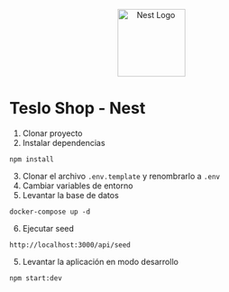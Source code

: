 <p align="center">
  <a href="http://nestjs.com/" target="blank"><img src="https://nestjs.com/img/logo-small.svg" width="120" alt="Nest Logo" /></a>
</p>

# Teslo Shop - Nest

1. Clonar proyecto
2. Instalar dependencias
```
npm install
```
3. Clonar el archivo ```.env.template``` y renombrarlo a ```.env```
4. Cambiar variables de entorno
5. Levantar la base de datos
```
docker-compose up -d
```
6. Ejecutar seed
```
http://localhost:3000/api/seed
```
5. Levantar la aplicación en modo desarrollo
```
npm start:dev
```
